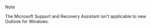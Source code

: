 > [!NOTE]
>The Microsoft Support and Recovery Assistant isn't applicable to new Outlook for Windows.

